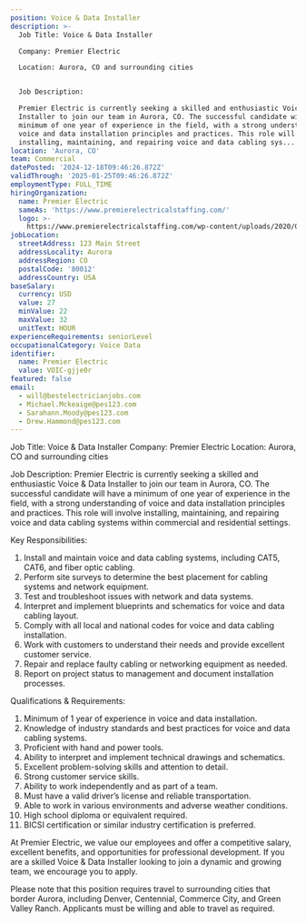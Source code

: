 ```yaml
---
position: Voice & Data Installer
description: >-
  Job Title: Voice & Data Installer

  Company: Premier Electric

  Location: Aurora, CO and surrounding cities


  Job Description:

  Premier Electric is currently seeking a skilled and enthusiastic Voice & Data
  Installer to join our team in Aurora, CO. The successful candidate will have a
  minimum of one year of experience in the field, with a strong understanding of
  voice and data installation principles and practices. This role will involve
  installing, maintaining, and repairing voice and data cabling sys...
location: 'Aurora, CO'
team: Commercial
datePosted: '2024-12-18T09:46:26.872Z'
validThrough: '2025-01-25T09:46:26.872Z'
employmentType: FULL_TIME
hiringOrganization:
  name: Premier Electric
  sameAs: 'https://www.premierelectricalstaffing.com/'
  logo: >-
    https://www.premierelectricalstaffing.com/wp-content/uploads/2020/05/Premier-Electrical-Staffing-logo.png
jobLocation:
  streetAddress: 123 Main Street
  addressLocality: Aurora
  addressRegion: CO
  postalCode: '80012'
  addressCountry: USA
baseSalary:
  currency: USD
  value: 27
  minValue: 22
  maxValue: 32
  unitText: HOUR
experienceRequirements: seniorLevel
occupationalCategory: Voice Data
identifier:
  name: Premier Electric
  value: VOIC-gjje0r
featured: false
email:
  - will@bestelectricianjobs.com
  - Michael.Mckeaige@pes123.com
  - Sarahann.Moody@pes123.com
  - Drew.Hammond@pes123.com
---
```




Job Title: Voice & Data Installer
Company: Premier Electric
Location: Aurora, CO and surrounding cities

Job Description:
Premier Electric is currently seeking a skilled and enthusiastic Voice & Data Installer to join our team in Aurora, CO. The successful candidate will have a minimum of one year of experience in the field, with a strong understanding of voice and data installation principles and practices. This role will involve installing, maintaining, and repairing voice and data cabling systems within commercial and residential settings.

Key Responsibilities:

1. Install and maintain voice and data cabling systems, including CAT5, CAT6, and fiber optic cabling.
2. Perform site surveys to determine the best placement for cabling systems and network equipment.
3. Test and troubleshoot issues with network and data systems.
4. Interpret and implement blueprints and schematics for voice and data cabling layout.
5. Comply with all local and national codes for voice and data cabling installation.
6. Work with customers to understand their needs and provide excellent customer service.
7. Repair and replace faulty cabling or networking equipment as needed.
8. Report on project status to management and document installation processes.

Qualifications & Requirements:

1. Minimum of 1 year of experience in voice and data installation.
2. Knowledge of industry standards and best practices for voice and data cabling systems.
3. Proficient with hand and power tools.
4. Ability to interpret and implement technical drawings and schematics.
5. Excellent problem-solving skills and attention to detail.
6. Strong customer service skills.
7. Ability to work independently and as part of a team.
8. Must have a valid driver’s license and reliable transportation.
9. Able to work in various environments and adverse weather conditions.
10. High school diploma or equivalent required.
11. BICSI certification or similar industry certification is preferred.

At Premier Electric, we value our employees and offer a competitive salary, excellent benefits, and opportunities for professional development. If you are a skilled Voice & Data Installer looking to join a dynamic and growing team, we encourage you to apply.

Please note that this position requires travel to surrounding cities that border Aurora, including Denver, Centennial, Commerce City, and Green Valley Ranch. Applicants must be willing and able to travel as required.
